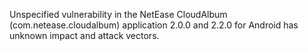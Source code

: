Unspecified vulnerability in the NetEase CloudAlbum (com.netease.cloudalbum) application 2.0.0 and 2.2.0 for Android has unknown impact and attack vectors.